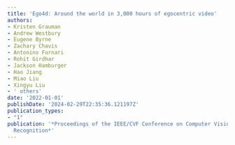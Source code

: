 ```yaml
---
title: 'Ego4d: Around the world in 3,000 hours of egocentric video'
authors:
- Kristen Grauman
- Andrew Westbury
- Eugene Byrne
- Zachary Chavis
- Antonino Furnari
- Rohit Girdhar
- Jackson Hamburger
- Hao Jiang
- Miao Liu
- Xingyu Liu
- ' others'
date: '2022-01-01'
publishDate: '2024-02-29T22:35:36.121197Z'
publication_types:
- "1"
publication: '*Proceedings of the IEEE/CVF Conference on Computer Vision and Pattern
  Recognition*'
---
```

